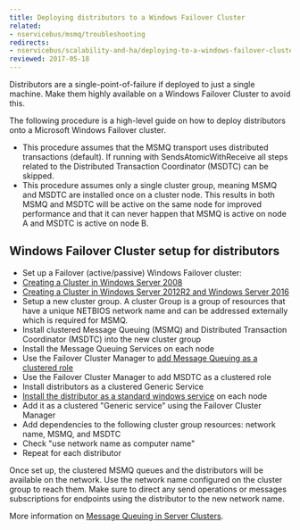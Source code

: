 ```yaml
---
title: Deploying distributors to a Windows Failover Cluster
related:
- nservicebus/msmq/troubleshooting
redirects:
- nservicebus/scalability-and-ha/deploying-to-a-windows-failover-cluster
reviewed: 2017-05-18
---
```


Distributors are a single-point-of-failure if deployed to just a single machine. Make them highly available on a Windows Failover Cluster to avoid this.

The following procedure is a high-level guide on how to deploy distributors onto a Microsoft Windows Failover cluster.

* This procedure assumes that the MSMQ transport uses distributed transactions (default). If running with SendsAtomicWithReceive all steps related to the Distributed Transaction Coordinator (MSDTC) can be skipped.
* This procedure assumes only a single cluster group, meaning MSMQ and MSDTC are installed once on a cluster node. This results in both MSMQ and MSDTC will be active on the same node for improved performance and that it can never happen that MSMQ is active on node A and MSDTC is active on node B.

## Windows Failover Cluster setup for distributors

 * Set up a Failover (active/passive) Windows Failover cluster:
  * [Creating a Cluster in Windows Server 2008](https://blogs.msdn.microsoft.com/clustering/2008/01/18/creating-a-cluster-in-windows-server-2008/)
  * [Creating a Cluster in Windows Server 2012R2 and Windows Server 2016](https://technet.microsoft.com/en-us/library/dn505754.aspx)
 * Setup a new cluster group. A cluster Group is a group of resources that have a unique NETBIOS network name and can be addressed externally which is required for MSMQ.
 * Install clustered Message Queuing (MSMQ) and Distributed Transaction Coordinator (MSDTC) into the new cluster group
  * Install the Message Queuing Services on each node
  * Use the Failover Cluster Manager to [add Message Queuing as a clustered role](https://blogs.msdn.microsoft.com/asiatech/2016/01/14/build-clustered-msmq-role-on-a-windows-server-2012-r2-failover-cluster/)
  * Use the Failover Cluster Manager to add MSDTC as a clustered role
 * Install distributors as a clustered Generic Service 
  * [Install the distributor as a standard windows service](/nservicebus/hosting/#self-hosting-windows-service-hosting) on each node
  * Add it as a clustered "Generic service" using the Failover Cluster Manager 
  * Add dependencies to the following cluster group resources: network name, MSMQ, and MSDTC 
  * Check "use network name as computer name" 
  * Repeat for each distributor

Once set up, the clustered MSMQ queues and the distributors will be available on the network. Use the network name configured on the cluster group to reach them. Make sure to direct any send operations or messages subscriptions for endpoints using the distributor to the new network name.


More information on [Message Queuing in Server Clusters](https://technet.microsoft.com/en-us/library/cc753575.aspx).
